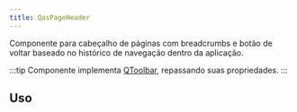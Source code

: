 ```yaml
---
title: QasPageHeader
---
```


<div class="flex q-gutter-x-md">
  <doc-link title="Quasar Componente" name="QToolbar" href="https://quasar.dev/vue-components/toolbar#introduction" />
  <doc-link title="Quasar Componente" name="QBreadcrumbs" href="https://quasar.dev/vue-components/breadcrumbs#qbreadcrumbs-api" />
</div>

Componente para cabeçalho de páginas com breadcrumbs e botão de voltar baseado no histórico de navegação dentro da aplicação.

<doc-api file="page-header/QasPageHeader" name="QasPageHeader" />

:::tip
Componente implementa [QToolbar](https://quasar.dev/vue-components/toolbar#introduction), repassando suas propriedades.
:::

## Uso

<doc-example file="QasPageHeader/Basic" title="Básico" />
